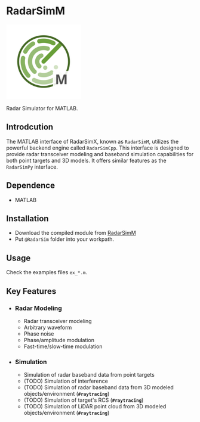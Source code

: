 # RadarSimM

<img src="./assets/radarsimm.svg" alt="logo" width="200"/>

Radar Simulator for MATLAB.

## Introdcution

The MATLAB interface of RadarSimX, known as `RadarSimM`, utilizes the powerful backend engine called `RadarSimCpp`. This interface is designed to provide radar transceiver modeling and baseband simulation capabilities for both point targets and 3D models. It offers similar features as the `RadarSimPy` interface.

## Dependence

- MATLAB

## Installation

- Download the compiled module from [RadarSimM](https://radarsimx.com/product/radarsimm/)
- Put `@RadarSim` folder into your workpath.

## Usage

Check the examples files `ex_*.m`.

## Key Features

- ### Radar Modeling

  - Radar transceiver modeling
  - Arbitrary waveform
  - Phase noise
  - Phase/amplitude modulation
  - Fast-time/slow-time modulation

- ### Simulation

  - Simulation of radar baseband data from point targets
  - (TODO) Simulation of interference
  - (TODO) Simulation of radar baseband data from 3D modeled objects/environment (**`#raytracing`**)
  - (TODO) Simulation of target's RCS (**`#raytracing`**)
  - (TODO) Simulation of LiDAR point cloud from 3D modeled objects/environment (**`#raytracing`**)


